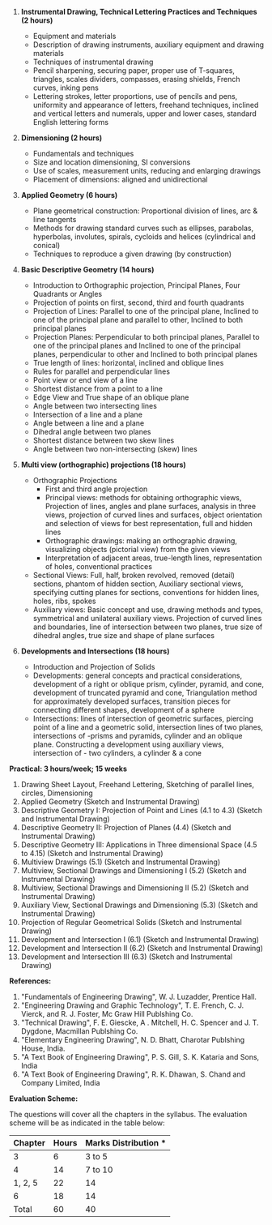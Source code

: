 1. **Instrumental Drawing, Technical Lettering Practices and Techniques (2 hours)**
    * Equipment and materials
    * Description of drawing instruments, auxiliary equipment and drawing materials
    * Techniques of instrumental drawing
    * Pencil sharpening, securing paper, proper use of T-squares, triangles, scales dividers, compasses, erasing shields, French curves, inking pens
    * Lettering strokes, letter proportions, use of pencils and pens, uniformity and appearance of letters, freehand techniques, inclined and vertical letters and numerals, upper and lower cases, standard English lettering forms

2. **Dimensioning (2 hours)**
    * Fundamentals and techniques
    * Size and location dimensioning, SI conversions
    * Use of scales, measurement units, reducing and enlarging drawings
    * Placement of dimensions: aligned and unidirectional

3. **Applied Geometry (6 hours)**
    * Plane geometrical construction: Proportional division of lines, arc & line tangents
    * Methods for drawing standard curves such as ellipses, parabolas, hyperbolas, involutes, spirals, cycloids and helices (cylindrical and conical)
    * Techniques to reproduce a given drawing (by construction)

4. **Basic Descriptive Geometry (14 hours)**
    * Introduction to Orthographic projection, Principal Planes, Four Quadrants or Angles
    * Projection of points on first, second, third and fourth quadrants
    * Projection of Lines: Parallel to one of the principal plane, Inclined to one of the principal plane and parallel to other, Inclined to both principal planes
    * Projection Planes: Perpendicular to both principal planes, Parallel to one of the principal planes and Inclined to one of the principal planes, perpendicular to other and Inclined to both principal planes
    * True length of lines: horizontal, inclined and oblique lines
    * Rules for parallel and perpendicular lines
    * Point view or end view of a line
    * Shortest distance from a point to a line
    * Edge View and True shape of an oblique plane
    * Angle between two intersecting lines
    * Intersection of a line and a plane
    * Angle between a line and a plane
    * Dihedral angle between two planes
    * Shortest distance between two skew lines
    * Angle between two non-intersecting (skew) lines

5. **Multi view (orthographic) projections (18 hours)**
    * Orthographic Projections
        * First and third angle projection
        * Principal views: methods for obtaining orthographic views, Projection of lines, angles and plane surfaces, analysis in three views, projection of curved lines and surfaces, object orientation and selection of views for best representation, full and hidden lines
        * Orthographic drawings: making an orthographic drawing, visualizing objects (pictorial view) from the given views
        * Interpretation of adjacent areas, true-length lines, representation of holes, conventional practices
    * Sectional Views: Full, half, broken revolved, removed (detail) sections, phantom of hidden section, Auxiliary sectional views, specifying cutting planes for sections, conventions for hidden lines, holes, ribs, spokes
    * Auxiliary views: Basic concept and use, drawing methods and types, symmetrical and unilateral auxiliary views. Projection of curved lines and boundaries, line of intersection between two planes, true size of dihedral angles, true size and shape of plane surfaces

6. **Developments and Intersections (18 hours)**
    * Introduction and Projection of Solids
    * Developments: general concepts and practical considerations, development of a right or oblique prism, cylinder, pyramid, and cone, development of truncated pyramid and cone, Triangulation method for approximately developed surfaces, transition pieces for connecting different shapes, development of a sphere
    * Intersections: lines of intersection of geometric surfaces, piercing point of a line and a geometric solid, intersection lines of two planes, intersections of -prisms and pyramids, cylinder and an oblique plane. Constructing a development using auxiliary views, intersection of - two cylinders, a cylinder & a cone

**Practical: 3 hours/week; 15 weeks**

1. Drawing Sheet Layout, Freehand Lettering, Sketching of parallel lines, circles, Dimensioning
2. Applied Geometry (Sketch and Instrumental Drawing)
3. Descriptive Geometry I: Projection of Point and Lines (4.1 to 4.3) (Sketch and Instrumental Drawing)
4. Descriptive Geometry II: Projection of Planes (4.4) (Sketch and Instrumental Drawing)
5. Descriptive Geometry III: Applications in Three dimensional Space (4.5 to 4.15) (Sketch and Instrumental Drawing)
6. Multiview Drawings (5.1) (Sketch and Instrumental Drawing)
7. Multiview, Sectional Drawings and Dimensioning I (5.2) (Sketch and Instrumental Drawing)
8. Multiview, Sectional Drawings and Dimensioning II (5.2) (Sketch and Instrumental Drawing)
9. Auxiliary View, Sectional Drawings and Dimensioning (5.3) (Sketch and Instrumental Drawing)
10. Projection of Regular Geometrical Solids (Sketch and Instrumental Drawing)
11. Development and Intersection I (6.1) (Sketch and Instrumental Drawing)
12. Development and Intersection II (6.2) (Sketch and Instrumental Drawing)
13. Development and Intersection III (6.3) (Sketch and Instrumental Drawing)

**References:**

1. "Fundamentals of Engineering Drawing", W. J. Luzadder, Prentice Hall.
2. "Engineering Drawing and Graphic Technology", T. E. French, C. J. Vierck, and R. J. Foster, Mc Graw Hill Publshing Co.
3. "Technical Drawing", F. E. Giescke, A . Mitchell, H. C. Spencer and J. T. Dygdone, Macmillan Publshing Co.
4. "Elementary Engineering Drawing", N. D. Bhatt, Charotar Publshing House, India.
5. "A Text Book of Engineering Drawing", P. S. Gill, S. K. Kataria and Sons, India
6. "A Text Book of Engineering Drawing", R. K. Dhawan, S. Chand and Company Limited, India

**Evaluation Scheme:**

The questions will cover all the chapters in the syllabus. The evaluation scheme will be as indicated in the table below:

| Chapter | Hours | Marks Distribution * |
|---|---|---|
| 3 | 6 | 3 to 5 |
| 4 | 14 | 7 to 10 |
| 1, 2, 5 | 22 | 14 |
| 6 | 18 | 14 |
| Total | 60 | 40 |

